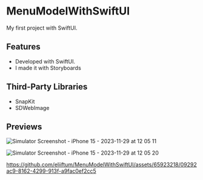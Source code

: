 # MenuModelWithSwiftUI
My first project with SwiftUI. 

## Features

 - Developed with SwiftUI.
 - I made it with Storyboards

   
## Third-Party Libraries
 - SnapKit
 - SDWebImage

## Previews

![Simulator Screenshot - iPhone 15 - 2023-11-29 at 12 05 11](https://github.com/eliiftum/MenuModelWithSwiftUI/assets/65923218/c7c01121-cf1d-42ad-a727-0d7d77fa69a2)

![Simulator Screenshot - iPhone 15 - 2023-11-29 at 12 05 20](https://github.com/eliiftum/MenuModelWithSwiftUI/assets/65923218/2be03620-b0d1-4d6c-a733-d6d4953f2edf)

https://github.com/eliiftum/MenuModelWithSwiftUI/assets/65923218/09292ac9-8162-4299-913f-a9fac0ef2cc5

